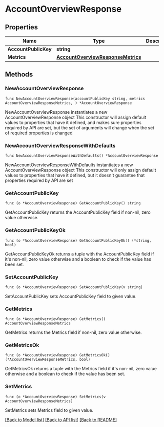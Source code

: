 # AccountOverviewResponse

## Properties

Name | Type | Description | Notes
------------ | ------------- | ------------- | -------------
**AccountPublicKey** | **string** |  | 
**Metrics** | [**AccountOverviewResponseMetrics**](AccountOverviewResponseMetrics.md) |  | 

## Methods

### NewAccountOverviewResponse

`func NewAccountOverviewResponse(accountPublicKey string, metrics AccountOverviewResponseMetrics, ) *AccountOverviewResponse`

NewAccountOverviewResponse instantiates a new AccountOverviewResponse object
This constructor will assign default values to properties that have it defined,
and makes sure properties required by API are set, but the set of arguments
will change when the set of required properties is changed

### NewAccountOverviewResponseWithDefaults

`func NewAccountOverviewResponseWithDefaults() *AccountOverviewResponse`

NewAccountOverviewResponseWithDefaults instantiates a new AccountOverviewResponse object
This constructor will only assign default values to properties that have it defined,
but it doesn't guarantee that properties required by API are set

### GetAccountPublicKey

`func (o *AccountOverviewResponse) GetAccountPublicKey() string`

GetAccountPublicKey returns the AccountPublicKey field if non-nil, zero value otherwise.

### GetAccountPublicKeyOk

`func (o *AccountOverviewResponse) GetAccountPublicKeyOk() (*string, bool)`

GetAccountPublicKeyOk returns a tuple with the AccountPublicKey field if it's non-nil, zero value otherwise
and a boolean to check if the value has been set.

### SetAccountPublicKey

`func (o *AccountOverviewResponse) SetAccountPublicKey(v string)`

SetAccountPublicKey sets AccountPublicKey field to given value.


### GetMetrics

`func (o *AccountOverviewResponse) GetMetrics() AccountOverviewResponseMetrics`

GetMetrics returns the Metrics field if non-nil, zero value otherwise.

### GetMetricsOk

`func (o *AccountOverviewResponse) GetMetricsOk() (*AccountOverviewResponseMetrics, bool)`

GetMetricsOk returns a tuple with the Metrics field if it's non-nil, zero value otherwise
and a boolean to check if the value has been set.

### SetMetrics

`func (o *AccountOverviewResponse) SetMetrics(v AccountOverviewResponseMetrics)`

SetMetrics sets Metrics field to given value.



[[Back to Model list]](../README.md#documentation-for-models) [[Back to API list]](../README.md#documentation-for-api-endpoints) [[Back to README]](../README.md)


